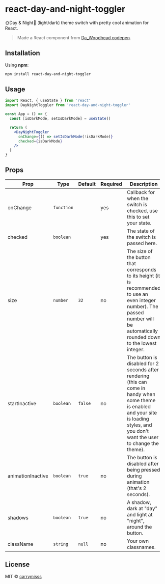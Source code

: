 # react-day-and-night-toggler
🌞Day & Night🌛 (light/dark) theme switch with pretty cool animation for React.
> Made a React component from [Da_Woodhead codepen](https://codepen.io/Da_Woodhead/pen/VdaBwq "Da_Woodhead codepen").

## Installation
Using **npm**:

```bash
npm install react-day-and-night-toggler
```

## Usage
```jsx
import React, { useState } from 'react'
import DayNightToggler from 'react-day-and-night-toggler'

const App = () => {
  const [isDarkMode, setIsDarkMode] = useState()

  return (
    <DayNightToggler
	  onChange={() => setIsDarkMode(!isDarkMode)}
	  checked={isDarkMode}
	/>
  )
}
```

## Props 
| Prop | Type  | Default  | Required | Description |
| ------------ | ------------ | ------------ | ------------ | ------------ |
| onChange | `function`  |  | yes | Callback for when the switch is checked, use this to set your state. |
| checked | `boolean` |  | yes | The state of the switch is passed here. |
| size | `number` | `32` | no | The size of the button that corresponds to its height (it is recommended to use an even integer number). The passed number will be automatically rounded down to the lowest integer. |
| startInactive | `boolean` | `false` | no | The button is disabled for 2 seconds after rendering (this can come in handy when some theme is enabled and your site is loading styles, and you don't want the user to change the theme). |
| animationInactive | `boolean` | `true` | no | The button is disabled after being pressed during animation (that's 2 seconds). |
| shadows | `boolean` | `true` | no | A shadow, dark at "day" and light at "night", around the button. |
| className | `string` | `null` | no | Your own classnames. |

## License
MIT © [carrymisss](https://github.com/carrymisss)